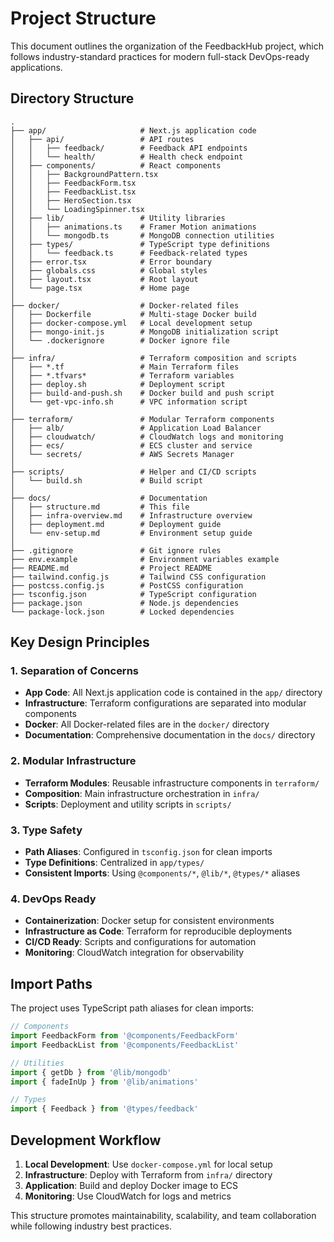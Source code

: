 # Project Structure

This document outlines the organization of the FeedbackHub project, which follows industry-standard practices for modern full-stack DevOps-ready applications.

## Directory Structure

```
.
├── app/                     # Next.js application code
│   ├── api/                 # API routes
│   │   ├── feedback/        # Feedback API endpoints
│   │   └── health/          # Health check endpoint
│   ├── components/          # React components
│   │   ├── BackgroundPattern.tsx
│   │   ├── FeedbackForm.tsx
│   │   ├── FeedbackList.tsx
│   │   ├── HeroSection.tsx
│   │   └── LoadingSpinner.tsx
│   ├── lib/                 # Utility libraries
│   │   ├── animations.ts    # Framer Motion animations
│   │   └── mongodb.ts       # MongoDB connection utilities
│   ├── types/               # TypeScript type definitions
│   │   └── feedback.ts      # Feedback-related types
│   ├── error.tsx            # Error boundary
│   ├── globals.css          # Global styles
│   ├── layout.tsx           # Root layout
│   └── page.tsx             # Home page
│
├── docker/                  # Docker-related files
│   ├── Dockerfile           # Multi-stage Docker build
│   ├── docker-compose.yml   # Local development setup
│   ├── mongo-init.js        # MongoDB initialization script
│   └── .dockerignore        # Docker ignore file
│
├── infra/                   # Terraform composition and scripts
│   ├── *.tf                 # Main Terraform files
│   ├── *.tfvars*            # Terraform variables
│   ├── deploy.sh            # Deployment script
│   ├── build-and-push.sh    # Docker build and push script
│   └── get-vpc-info.sh      # VPC information script
│
├── terraform/               # Modular Terraform components
│   ├── alb/                 # Application Load Balancer
│   ├── cloudwatch/          # CloudWatch logs and monitoring
│   ├── ecs/                 # ECS cluster and service
│   └── secrets/             # AWS Secrets Manager
│
├── scripts/                 # Helper and CI/CD scripts
│   └── build.sh             # Build script
│
├── docs/                    # Documentation
│   ├── structure.md         # This file
│   ├── infra-overview.md    # Infrastructure overview
│   ├── deployment.md        # Deployment guide
│   └── env-setup.md         # Environment setup guide
│
├── .gitignore               # Git ignore rules
├── env.example              # Environment variables example
├── README.md                # Project README
├── tailwind.config.js       # Tailwind CSS configuration
├── postcss.config.js        # PostCSS configuration
├── tsconfig.json            # TypeScript configuration
├── package.json             # Node.js dependencies
└── package-lock.json        # Locked dependencies
```

## Key Design Principles

### 1. Separation of Concerns
- **App Code**: All Next.js application code is contained in the `app/` directory
- **Infrastructure**: Terraform configurations are separated into modular components
- **Docker**: All Docker-related files are in the `docker/` directory
- **Documentation**: Comprehensive documentation in the `docs/` directory

### 2. Modular Infrastructure
- **Terraform Modules**: Reusable infrastructure components in `terraform/`
- **Composition**: Main infrastructure orchestration in `infra/`
- **Scripts**: Deployment and utility scripts in `scripts/`

### 3. Type Safety
- **Path Aliases**: Configured in `tsconfig.json` for clean imports
- **Type Definitions**: Centralized in `app/types/`
- **Consistent Imports**: Using `@components/*`, `@lib/*`, `@types/*` aliases

### 4. DevOps Ready
- **Containerization**: Docker setup for consistent environments
- **Infrastructure as Code**: Terraform for reproducible deployments
- **CI/CD Ready**: Scripts and configurations for automation
- **Monitoring**: CloudWatch integration for observability

## Import Paths

The project uses TypeScript path aliases for clean imports:

```typescript
// Components
import FeedbackForm from '@components/FeedbackForm'
import FeedbackList from '@components/FeedbackList'

// Utilities
import { getDb } from '@lib/mongodb'
import { fadeInUp } from '@lib/animations'

// Types
import { Feedback } from '@types/feedback'
```

## Development Workflow

1. **Local Development**: Use `docker-compose.yml` for local setup
2. **Infrastructure**: Deploy with Terraform from `infra/` directory
3. **Application**: Build and deploy Docker image to ECS
4. **Monitoring**: Use CloudWatch for logs and metrics

This structure promotes maintainability, scalability, and team collaboration while following industry best practices. 